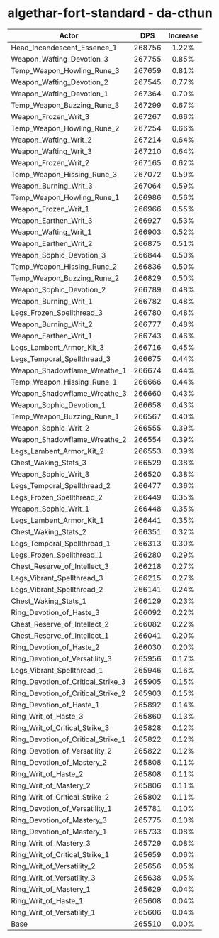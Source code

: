 # algethar-fort-standard - da-cthun
| Actor | DPS | Increase |
|---|:---:|:---:|
|Head_Incandescent_Essence_1|268756|1.22%|
|Weapon_Wafting_Devotion_3|267755|0.85%|
|Temp_Weapon_Howling_Rune_3|267659|0.81%|
|Weapon_Wafting_Devotion_2|267545|0.77%|
|Weapon_Wafting_Devotion_1|267364|0.70%|
|Temp_Weapon_Buzzing_Rune_3|267299|0.67%|
|Weapon_Frozen_Writ_3|267267|0.66%|
|Temp_Weapon_Howling_Rune_2|267254|0.66%|
|Weapon_Wafting_Writ_2|267214|0.64%|
|Weapon_Wafting_Writ_3|267210|0.64%|
|Weapon_Frozen_Writ_2|267165|0.62%|
|Temp_Weapon_Hissing_Rune_3|267072|0.59%|
|Weapon_Burning_Writ_3|267064|0.59%|
|Temp_Weapon_Howling_Rune_1|266986|0.56%|
|Weapon_Frozen_Writ_1|266966|0.55%|
|Weapon_Earthen_Writ_3|266927|0.53%|
|Weapon_Wafting_Writ_1|266903|0.52%|
|Weapon_Earthen_Writ_2|266875|0.51%|
|Weapon_Sophic_Devotion_3|266844|0.50%|
|Temp_Weapon_Hissing_Rune_2|266836|0.50%|
|Temp_Weapon_Buzzing_Rune_2|266829|0.50%|
|Weapon_Sophic_Devotion_2|266789|0.48%|
|Weapon_Burning_Writ_1|266782|0.48%|
|Legs_Frozen_Spellthread_3|266780|0.48%|
|Weapon_Burning_Writ_2|266777|0.48%|
|Weapon_Earthen_Writ_1|266743|0.46%|
|Legs_Lambent_Armor_Kit_3|266716|0.45%|
|Legs_Temporal_Spellthread_3|266675|0.44%|
|Weapon_Shadowflame_Wreathe_1|266674|0.44%|
|Temp_Weapon_Hissing_Rune_1|266666|0.44%|
|Weapon_Shadowflame_Wreathe_3|266660|0.43%|
|Weapon_Sophic_Devotion_1|266658|0.43%|
|Temp_Weapon_Buzzing_Rune_1|266567|0.40%|
|Weapon_Sophic_Writ_2|266555|0.39%|
|Weapon_Shadowflame_Wreathe_2|266554|0.39%|
|Legs_Lambent_Armor_Kit_2|266553|0.39%|
|Chest_Waking_Stats_3|266529|0.38%|
|Weapon_Sophic_Writ_3|266520|0.38%|
|Legs_Temporal_Spellthread_2|266477|0.36%|
|Legs_Frozen_Spellthread_2|266449|0.35%|
|Weapon_Sophic_Writ_1|266448|0.35%|
|Legs_Lambent_Armor_Kit_1|266441|0.35%|
|Chest_Waking_Stats_2|266351|0.32%|
|Legs_Temporal_Spellthread_1|266313|0.30%|
|Legs_Frozen_Spellthread_1|266280|0.29%|
|Chest_Reserve_of_Intellect_3|266218|0.27%|
|Legs_Vibrant_Spellthread_3|266215|0.27%|
|Legs_Vibrant_Spellthread_2|266141|0.24%|
|Chest_Waking_Stats_1|266129|0.23%|
|Ring_Devotion_of_Haste_3|266092|0.22%|
|Chest_Reserve_of_Intellect_2|266082|0.22%|
|Chest_Reserve_of_Intellect_1|266041|0.20%|
|Ring_Devotion_of_Haste_2|266030|0.20%|
|Ring_Devotion_of_Versatility_3|265956|0.17%|
|Legs_Vibrant_Spellthread_1|265946|0.16%|
|Ring_Devotion_of_Critical_Strike_3|265905|0.15%|
|Ring_Devotion_of_Critical_Strike_2|265903|0.15%|
|Ring_Devotion_of_Haste_1|265892|0.14%|
|Ring_Writ_of_Haste_3|265860|0.13%|
|Ring_Writ_of_Critical_Strike_3|265828|0.12%|
|Ring_Devotion_of_Critical_Strike_1|265822|0.12%|
|Ring_Devotion_of_Versatility_2|265822|0.12%|
|Ring_Devotion_of_Mastery_2|265808|0.11%|
|Ring_Writ_of_Haste_2|265808|0.11%|
|Ring_Writ_of_Mastery_2|265806|0.11%|
|Ring_Writ_of_Critical_Strike_2|265802|0.11%|
|Ring_Devotion_of_Versatility_1|265781|0.10%|
|Ring_Devotion_of_Mastery_3|265775|0.10%|
|Ring_Devotion_of_Mastery_1|265733|0.08%|
|Ring_Writ_of_Mastery_3|265729|0.08%|
|Ring_Writ_of_Critical_Strike_1|265659|0.06%|
|Ring_Writ_of_Versatility_2|265656|0.05%|
|Ring_Writ_of_Versatility_3|265638|0.05%|
|Ring_Writ_of_Mastery_1|265629|0.04%|
|Ring_Writ_of_Haste_1|265608|0.04%|
|Ring_Writ_of_Versatility_1|265606|0.04%|
|Base|265510|0.00%|

